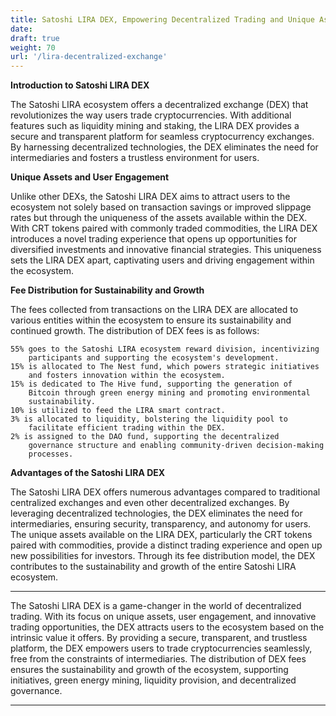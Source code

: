 ```yaml
---
title: Satoshi LIRA DEX, Empowering Decentralized Trading and Unique Assets
date:
draft: true
weight: 70
url: '/lira-decentralized-exchange'
---
```


**Introduction to Satoshi LIRA DEX**

The Satoshi LIRA ecosystem offers a decentralized exchange (DEX) that
revolutionizes the way users trade cryptocurrencies. With additional
features such as liquidity mining and staking, the LIRA DEX provides a secure and transparent
platform for seamless cryptocurrency exchanges. By harnessing
decentralized technologies, the DEX eliminates the need for
intermediaries and fosters a trustless environment for users.

**Unique Assets and User Engagement**

Unlike other DEXs, the Satoshi LIRA DEX aims to attract users to the
ecosystem not solely based on transaction savings or improved slippage
rates but through the uniqueness of the assets available within the
DEX. With CRT tokens paired with commonly traded commodities, the LIRA
DEX introduces a novel trading experience that opens up opportunities
for diversified investments and innovative financial strategies. This
uniqueness sets the LIRA DEX apart, captivating users and driving
engagement within the ecosystem.

**Fee Distribution for Sustainability and Growth**

The fees collected from transactions on the LIRA DEX are allocated to
various entities within the ecosystem to ensure its sustainability and
continued growth. The distribution of DEX fees is as follows:

    55% goes to the Satoshi LIRA ecosystem reward division, incentivizing
        participants and supporting the ecosystem's development.
    15% is allocated to The Nest fund, which powers strategic initiatives
        and fosters innovation within the ecosystem.
    15% is dedicated to The Hive fund, supporting the generation of
        Bitcoin through green energy mining and promoting environmental
        sustainability.
    10% is utilized to feed the LIRA smart contract.
    3% is allocated to liquidity, bolstering the liquidity pool to
        facilitate efficient trading within the DEX.
    2% is assigned to the DAO fund, supporting the decentralized
        governance structure and enabling community-driven decision-making
        processes.

**Advantages of the Satoshi LIRA DEX**

The Satoshi LIRA DEX offers numerous advantages compared to
traditional centralized exchanges and even other decentralized
exchanges. By leveraging decentralized technologies, the DEX
eliminates the need for intermediaries, ensuring security,
transparency, and autonomy for users. The unique assets available on
the LIRA DEX, particularly the CRT tokens paired with commodities,
provide a distinct trading experience and open up new possibilities
for investors. Through its fee distribution model, the DEX contributes
to the sustainability and growth of the entire Satoshi LIRA ecosystem.



---

The Satoshi LIRA DEX is a game-changer in the world of decentralized
trading. With its focus on unique assets, user engagement, and
innovative trading opportunities, the DEX attracts users to the
ecosystem based on the intrinsic value it offers. By providing a
secure, transparent, and trustless platform, the DEX empowers users to
trade cryptocurrencies seamlessly, free from the constraints of
intermediaries. The distribution of DEX fees ensures the
sustainability and growth of the ecosystem, supporting initiatives,
green energy mining, liquidity provision, and decentralized
governance.

---

